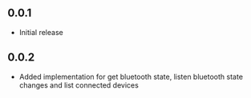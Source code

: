 ## 0.0.1

* Initial release

## 0.0.2

* Added implementation for get bluetooth state, listen bluetooth state changes and list connected devices